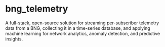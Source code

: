 # bng_telemetry
A full-stack, open-source solution for streaming per-subscriber telemetry data from a BNG, collecting it in a time-series database, and applying machine learning for network analytics, anomaly detection, and predictive insights.
